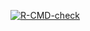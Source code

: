 <!-- badges: start -->
[![R-CMD-check](https://github.com/campbio/musicatk/workflows/R-CMD-check/badge.svg)](https://github.com/campbio/musicatk/actions)
<!-- badges: end -->
